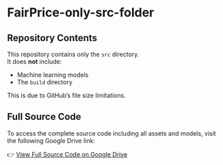 # FairPrice-only-src-folder

## Repository Contents

This repository contains only the `src` directory.  
It does **not** include:

- Machine learning models  
- The `build` directory  

This is due to GitHub’s file size limitations.

## Full Source Code

To access the complete source code including all assets and models, visit the following Google Drive link:

👉 [View Full Source Code on Google Drive](https://drive.google.com/file/d/1T-O8wqEvC6IYKJfDMucpgF4OYbFJI1qL/view?usp=drive_link)
